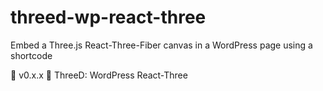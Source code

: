 # threed-wp-react-three
Embed a Three.js React-Three-Fiber canvas in a WordPress page using a shortcode

🥕 v0.x.x 🌱 ThreeD: WordPress React-Three
